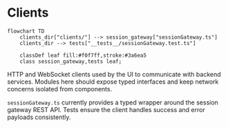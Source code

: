 # Clients

```mermaid
flowchart TD
    clients_dir["clients/"] --> session_gateway["sessionGateway.ts"]
    clients_dir --> tests["__tests__/sessionGateway.test.ts"]

    classDef leaf fill:#f0f7ff,stroke:#3a6ea5
    class session_gateway,tests leaf;
```

HTTP and WebSocket clients used by the UI to communicate with backend services. Modules here should expose typed interfaces and keep network concerns isolated from components.

`sessionGateway.ts` currently provides a typed wrapper around the session gateway REST API. Tests ensure the client handles success and error payloads consistently.
